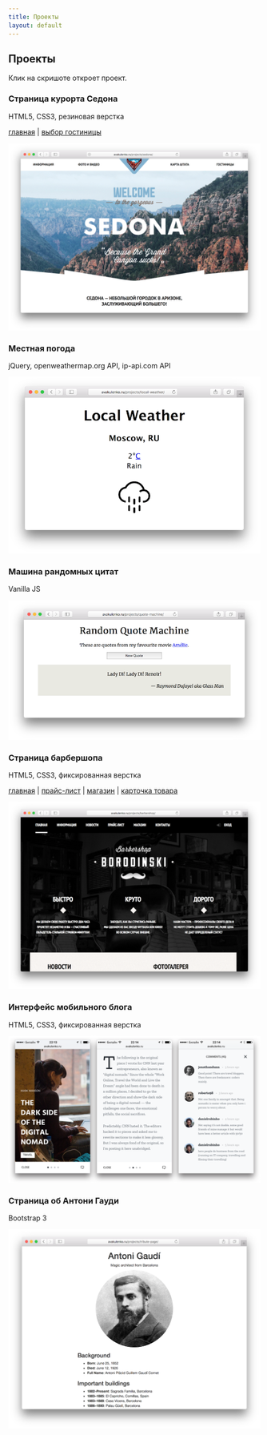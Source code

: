```yaml
---
title: Проекты
layout: default
---
```

## Проекты

Клик на скришоте откроет проект.

### Страница курорта Седона

HTML5, CSS3, резиновая верстка

[главная](/projects/sedona) \|
[выбор гостиницы](/projects/sedona/hotels.html)

[![Скриншот страницы курорта Седона](/assets/img/sedona.png)](/projects/sedona)


### Местная погода

jQuery, openweathermap.org API, ip-api.com API

[![Скриншот страницы местной погоды](/assets/img/local-weather.png)](/projects/local-weather)


### Машина рандомных цитат

Vanilla JS

[![Скриншот машины рандомных цитат](/assets/img/quote-machine.png)](/projects/quote-machine)


### Страница барбершопа

HTML5, CSS3, фиксированная верстка

[главная](/projects/barbershop) \|
[прайс-лист](/projects/barbershop/price.html) \|
[магазин](/projects/barbershop/shop.html) \|
[карточка товара](/projects/barbershop/item.html)

[![Скриншот страницы барбершопа Бородинский](/assets/img/barbershop.png)](/projects/barbershop)

### Интерфейс мобильного блога

HTML5, CSS3, фиксированная верстка

[![Скриншот страницы мобильного блога](/assets/img/mobile-blog.png)](/projects/mobile-blog)

### Страница об Антони Гауди

Bootstrap 3

[![Скриншот страницы об Антони Гауди](/assets/img/tribute-page.png)](/projects/tribute-page)
